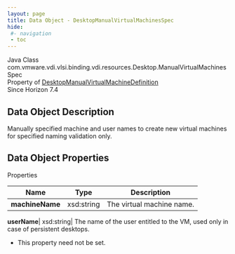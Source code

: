 ```yaml
---
layout: page
title: Data Object - DesktopManualVirtualMachinesSpec
hide:
 #- navigation
 - toc
---
```






Java Class
    com.vmware.vdi.vlsi.binding.vdi.resources.Desktop.ManualVirtualMachinesSpec  
Property of
     [DesktopManualVirtualMachineDefinition](vdi.resources.Desktop.ManualVirtualMachineDefinition.md#field_detail)  
Since 
    Horizon 7.4

## Data Object Description 

Manually specified machine and user names to create new virtual machines for specified naming validation only. 

## Data Object Properties

Properties

Name |  Type |  Description   
---|---|---  
**machineName**|  xsd:string|  The virtual machine name.   
  
**userName**|  xsd:string|  The name of the user entitled to the VM, used only in case of persistent desktops.   


* This property need not be set.

  
  
  

  
  

